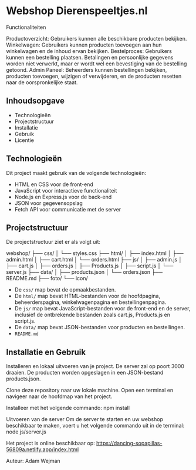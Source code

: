 
# Webshop Dierenspeeltjes.nl

Functionaliteiten

Productoverzicht: Gebruikers kunnen alle beschikbare producten bekijken.
Winkelwagen: Gebruikers kunnen producten toevoegen aan hun winkelwagen en de inhoud ervan bekijken.
Bestelproces: Gebruikers kunnen een bestelling plaatsen. Betalingen en persoonlijke gegevens worden niet verwerkt, maar er wordt wel een bevestiging van de bestelling getoond.
Admin Paneel: Beheerders kunnen bestellingen bekijken, producten toevoegen, wijzigen of verwijderen, en de producten resetten naar de oorspronkelijke staat.

## Inhoudsopgave

- Technologieën
- Projectstructuur
- Installatie
- Gebruik
- Licentie

## Technologieën

Dit project maakt gebruik van de volgende technologieën:

- HTML en CSS voor de front-end
- JavaScript voor interactieve functionaliteit
- Node.js en Express.js voor de back-end
- JSON voor gegevensopslag
- Fetch API voor communicatie met de server

## Projectstructuur

De projectstructuur ziet er als volgt uit:

webshop/
├── css/
│ └── styles.css
├── html/
│ ├── index.html
│ ├── admin.html
│ ├── cart.html
│ └── orders.html
├── js/
│ ├── admin.js
│ ├── cart.js
│ ├── orders.js
│ ├── Products.js
│ ├── script.js
│ └── server.js
├── data/
│ ├── products.json
│ └── orders.json
├── README.md
├── foto/
└── icon/

- De `css/` map bevat de opmaakbestanden.
- De `html/` map bevat HTML-bestanden voor de hoofdpagina, beheerderspagina, winkelwagenpagina en bestellingenpagina.
- De `js/` map bevat JavaScript-bestanden voor de front-end en de server, inclusief de ontbrekende bestanden zoals cart.js, Products.js en script.js.
- De `data/` map bevat JSON-bestanden voor producten en bestellingen.
- `README.md`

## Installatie en Gebruik

Installeren en lokaal uitvoeren van je project.
De server zal op poort 3000 draaien.
De producten worden opgeslagen in een JSON-bestand products.json.

Clone deze repository naar uw lokale machine.
Open een terminal en navigeer naar de hoofdmap van het project.

Installeer met het volgende commando: npm install

Uitvoeren van de server
Om de server te starten en uw webshop beschikbaar te maken, voert u het volgende commando uit in de terminal: node js/server.js

Het project is online beschikbaar op: <https://dancing-sopapillas-56809a.netlify.app/index.html>

Auteur:
Adam Wejman

